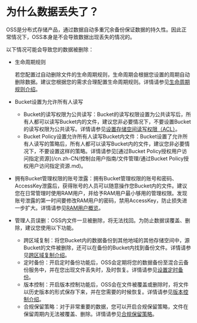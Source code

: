 # 为什么数据丢失了？

OSS是分布式存储产品，通过数据自动多重冗余备份保证数据的持久性。因此正常情况下，OSS本身是不会导致数据出现丢失的情况的。

以下情况可能会导致您的数据被删除：

-   生命周期规则

    若您配置过自动删除文件的生命周期规则，生命周期会根据您设置的周期自动删除数据。建议您根据您的需求合理配置生命周期规则。详情请参见[生命周期规则介绍](/cn.zh-CN/开发指南/对象/文件（Object）/文件生命周期/生命周期规则介绍.md)。

-   Bucket设置为允许所有人读写
    -   Bucket的读写权限为公共读写：Bucket的读写权限设置为公共读写后，所有人都可以读写Bucket内的文件，建议您非必要情况下，不要设置Bucket的读写权限为公共读写。详情请参见[设置存储空间读写权限（ACL）](/cn.zh-CN/开发指南/存储空间（Bucket）/设置存储空间读写权限（ACL）.md)。
    -   Bucket Policy设置允许所有人读写Bucket内文件：Bucket设置了允许所有人读写的策略后，所有人都可以读写Bucket内的文件，建议您非必要情况下，不要设置这样的策略。详情请参见[通过Bucket Policy授权用户访问指定资源](/cn.zh-CN/控制台用户指南/文件管理/通过Bucket Policy授权用户访问指定资源.md)。
-   拥有Bucket管理权限的账号泄露：拥有Bucket管理权限的账号和密码、AccessKey泄露后，获得账号的人员可以随意操作您Bucket内的文件。建议您在日常管理时使用RAM用户，并给予RAM用户最小够用的管理权限。发现账号泄露的第一时间要修改RAM用户的密码，禁用AccessKey，防止损失进一步扩大。详情请参见[RAM用户概览](/cn.zh-CN/用户管理/RAM用户概览.md)。
-   管理人员误删：OSS内文件一旦被删除，将无法找回。为防止数据误覆盖、删除，建议您使用以下功能。
    -   跨区域复制：将您Bucket内的数据备份到其他地域的其他存储空间中，源Bucket的文件被删除，还可以在备份的Bucket内找到备份文件。详情请参见[跨区域复制介绍](/cn.zh-CN/开发指南/数据安全/数据容灾/跨区域复制介绍.md)。
    -   定时备份：开启定时备份功能后，OSS会定期将您的数据备份至混合云备份服务中，并在您出现文件丢失时，及时恢复。详情请参见[设置定时备份](/cn.zh-CN/控制台用户指南/文件管理/设置定时备份.md)。
    -   版本控制：开启版本控制功能后，OSS会在文件被覆盖或删除时，将文件以历史版本的形式保存下来，并在您需要的时候恢复。详情请参见[版本控制介绍](/cn.zh-CN/开发指南/数据安全/版本控制/版本控制介绍.md)。
    -   合规保留策略：对于非常重要的数据，您可以开启合规保留策略，文件在保留周期内无法被覆盖、删除。详情请参见[合规保留策略](/cn.zh-CN/开发指南/数据安全/合规保留策略.md)。

